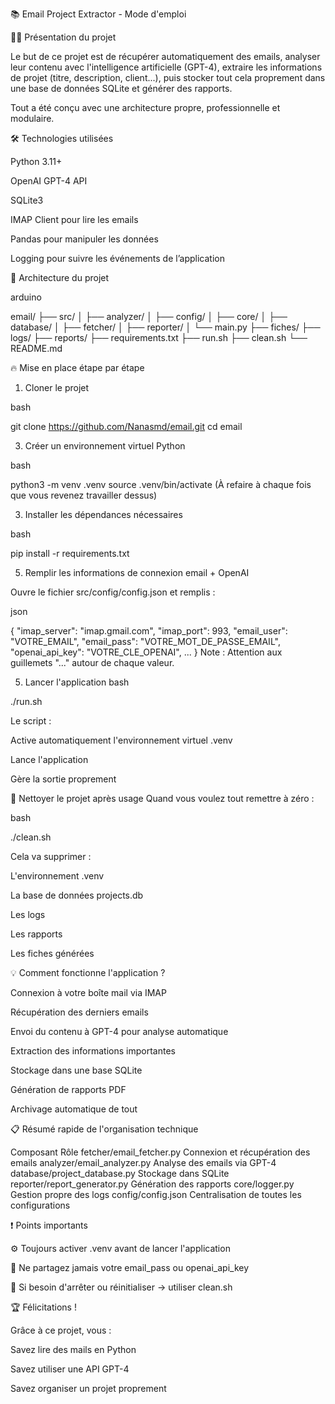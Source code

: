 📚 Email Project Extractor - Mode d'emploi

👩‍💻 Présentation du projet

Le but de ce projet est de récupérer automatiquement des emails,
analyser leur contenu avec l'intelligence artificielle (GPT-4),
extraire les informations de projet (titre, description, client...),
puis stocker tout cela proprement dans une base de données SQLite et générer des rapports.

Tout a été conçu avec une architecture propre, professionnelle et modulaire.

🛠️ Technologies utilisées

Python 3.11+

OpenAI GPT-4 API

SQLite3

IMAP Client pour lire les emails

Pandas pour manipuler les données

Logging pour suivre les événements de l’application

📂 Architecture du projet

arduino

email/
├── src/
│   ├── analyzer/
│   ├── config/
│   ├── core/
│   ├── database/
│   ├── fetcher/
│   ├── reporter/
│   └── main.py
├── fiches/
├── logs/
├── reports/
├── requirements.txt
├── run.sh
├── clean.sh
└── README.md

🔥 Mise en place étape par étape

1. Cloner le projet

bash

git clone https://github.com/Nanasmd/email.git
cd email

3. Créer un environnement virtuel Python
   
bash

python3 -m venv .venv
source .venv/bin/activate
(À refaire à chaque fois que vous revenez travailler dessus)

3. Installer les dépendances nécessaires
   
bash

pip install -r requirements.txt

5. Remplir les informations de connexion email + OpenAI
   
Ouvre le fichier src/config/config.json et remplis :

json

{
  "imap_server": "imap.gmail.com",
  "imap_port": 993,
  "email_user": "VOTRE_EMAIL",
  "email_pass": "VOTRE_MOT_DE_PASSE_EMAIL",
  "openai_api_key": "VOTRE_CLE_OPENAI",
  ...
}
Note : Attention aux guillemets "..." autour de chaque valeur.

5. Lancer l'application
bash

./run.sh

Le script :

Active automatiquement l'environnement virtuel .venv

Lance l'application

Gère la sortie proprement

🧹 Nettoyer le projet après usage
Quand vous voulez tout remettre à zéro :

bash

./clean.sh

Cela va supprimer :

L'environnement .venv

La base de données projects.db

Les logs

Les rapports

Les fiches générées

💡 Comment fonctionne l'application ?

Connexion à votre boîte mail via IMAP

Récupération des derniers emails

Envoi du contenu à GPT-4 pour analyse automatique

Extraction des informations importantes

Stockage dans une base SQLite

Génération de rapports PDF

Archivage automatique de tout

📋 Résumé rapide de l'organisation technique

Composant	Rôle
fetcher/email_fetcher.py	Connexion et récupération des emails
analyzer/email_analyzer.py	Analyse des emails via GPT-4
database/project_database.py	Stockage dans SQLite
reporter/report_generator.py	Génération des rapports
core/logger.py	Gestion propre des logs
config/config.json	Centralisation de toutes les configurations

❗ Points importants

⚙️ Toujours activer .venv avant de lancer l'application

🔐 Ne partagez jamais votre email_pass ou openai_api_key

📜 Si besoin d'arrêter ou réinitialiser → utiliser clean.sh

🏆 Félicitations !

Grâce à ce projet, vous :

Savez lire des mails en Python

Savez utiliser une API GPT-4

Savez organiser un projet proprement
